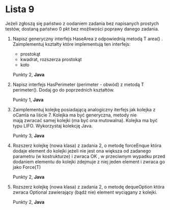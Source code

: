 Lista 9
==========

Jeżeli zgłoszą się państwo z oodaniem zadania bez napisanych prostych testów, dostaną państwo 0 pkt bez możliwości poprawy danego zadania. 

1. Napisz generyczny interfejs HaseArea z odpowiednią metodą T area() . Zaimplementuj  kształty które implementują ten interfejs:

	* prostokąt
	* kwadrat, rozszerza prostokąt
	* koło

	Punkty 2, **Java**


2. Napisz interfejs HasPerimeter (perimeter - obwód) z metodą T perimeter(). Dodaj go do poprzednich kształtów. 

	Punkty 1, **Java**


3. Zaimplementuj kolejkę posiadającą analogiczny iterfejs jak kolejka z oCamla na liście 7. Kolejka ma być generyczna, metody nie mają zwracać samej kolejki (ma być ona mutowalna). Kolejka ma być typu LIFO. Wykorzystaj kolekcję Java.

	Punkty 3, **Java**


4. Rozszerz kolejkę (nowa klasa) z zadania 2, o metodę forceEnque która dodaje element do kolejki jeżeli nie jest ona większa od zadanego parametru (w kostrukturze) i zwraca OK , w przeciwnym wypadku  przed dodaniem elementu do kolejki zdejmuje z niej jeden element i zwraca go jako Force(T)

	Punkty 2, **Java**

5. Rozszerz kolejkę (nowa klasa) z zadania 2, o metodę dequeOption która zwraca Optional zawierający (bądź nie) element wyciągany z kolejki. 

	Punkty 2, **Java**


